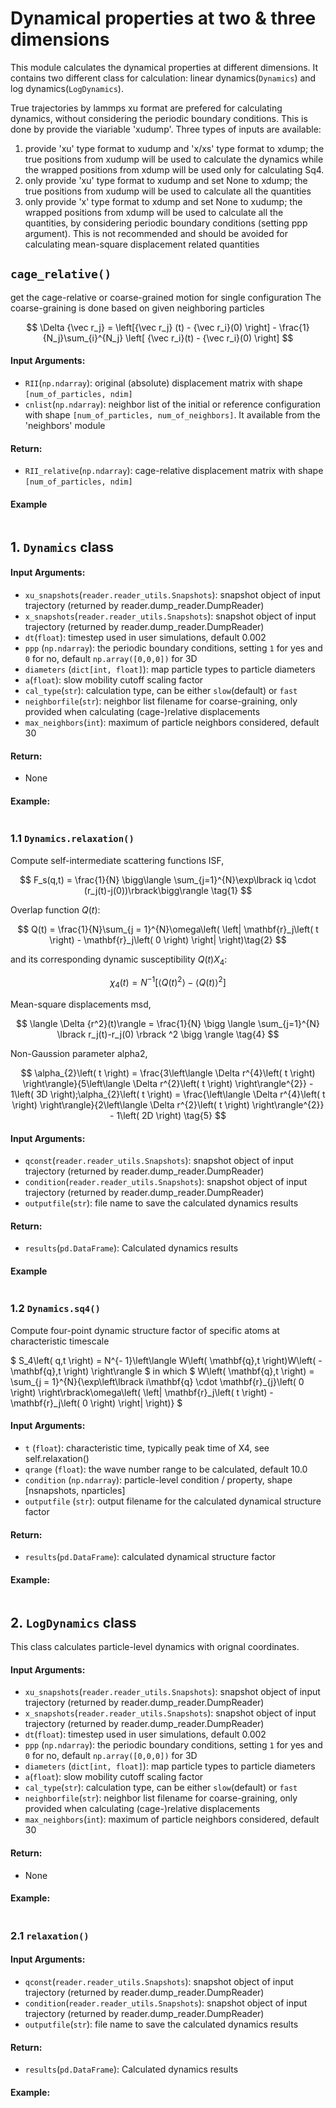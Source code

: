 # Dynamical properties at two & three dimensions

This module calculates the dynamical properties at different dimensions. It contains two different class for calculation: linear dynamics(`Dynamics`) and log dynamics(`LogDynamics`).

True trajectories by lammps xu format are prefered for calculating dynamics, without considering the periodic boundary conditions. This is done by provide the viariable 'xudump'. Three types of inputs are available:

1. provide 'xu' type format to xudump and 'x/xs' type format to xdump; the true positions from xudump will be used to calculate the dynamics while the wrapped positions from xdump will be used only for calculating Sq4.
2. only provide 'xu' type format to xudump and set None to xdump; the true positions from xudump will be used to calculate all the quantities
3. only provide 'x' type format to xdump and set None to xudump; the wrapped positions from xdump will be used to calculate all the quantities, by considering periodic boundary conditions (setting ppp argument). This is not recommended and should be avoided for calculating mean-square displacement related quantities

## `cage_relative()`
get the cage-relative or coarse-grained motion for single configuration
The coarse-graining is done based on given neighboring particles

$$ \Delta {\vec r_j} = \left[{\vec r_j} (t) - {\vec r_i}(0) \right] - \frac{1}{N_j}\sum_{i}^{N_j} \left[ {\vec r_i}(t) - {\vec r_i}(0) \right] $$
#### Input Arguments:
- `RII`(`np.ndarray`): original (absolute) displacement matrix with shape `[num_of_particles, ndim]`                  
- `cnlist`(`np.ndarray`): neighbor list of the initial or reference configuration with shape `[num_of_particles, num_of_neighbors]`. It available from the 'neighbors' module

#### Return:
- `RII_relative`(`np.ndarray`): cage-relative displacement matrix with shape `[num_of_particles, ndim]`

#### Example
```python

```

## 1. `Dynamics` class




#### Input Arguments:

- `xu_snapshots`(`reader.reader_utils.Snapshots`): snapshot object of input trajectory (returned by reader.dump_reader.DumpReader)
- `x_snapshots`(`reader.reader_utils.Snapshots`): snapshot object of input trajectory (returned by reader.dump_reader.DumpReader)
- `dt`(`float`): timestep used in user simulations, default 0.002
- `ppp` (`np.ndarray`): the periodic boundary conditions, setting `1` for yes and `0` for no, default `np.array([0,0,0])` for 3D
- `diameters` (`dict[int, float]`): map particle types to particle diameters
- `a`(`float`): slow mobility cutoff scaling factor
- `cal_type`(`str`): calculation type, can be either `slow`(default) or `fast`
- `neighborfile`(`str`): neighbor list filename for coarse-graining, only provided when calculating (cage-)relative displacements
- `max_neighbors`(`int`): maximum of particle neighbors considered, default 30

#### Return:
- None


#### Example:

```python                   
```


### 1.1 `Dynamics.relaxation()`
Compute self-intermediate scattering functions ISF,

$$
F_s(q,t) = \frac{1}{N} \bigg\langle \sum_{j=1}^{N}\exp\lbrack iq \cdot (r_j(t)-j(0))\rbrack\bigg\rangle \tag{1}
$$


Overlap function $Q(t)$:

$$
Q(t) = \frac{1}{N}\sum_{j = 1}^{N}\omega\left( \left| \mathbf{r}_j\left( t \right) - \mathbf{r}_j\left( 0 \right) \right| \right)\tag{2}
$$

and its corresponding dynamic susceptibility $Q(t)X_4$:

$$
\chi_{4}\left( t \right) = N^{- 1}\left\lbrack \left\langle {Q\left( t \right)}^{2} \right\rangle - \left\langle Q\left( t \right) \right\rangle^{2} \right\rbrack
\tag{3}
$$

Mean-square displacements msd,

$$
\langle \Delta {r^2}(t)\rangle = \frac{1}{N} \bigg \langle \sum_{j=1}^{N} \lbrack r_j(t)-r_j(0) \rbrack ^2 \bigg \rangle
\tag{4}
$$

Non-Gaussion parameter alpha2,

$$
\alpha_{2}\left( t \right) = \frac{3\left\langle \Delta r^{4}\left( t \right) \right\rangle}{5\left\langle \Delta r^{2}\left( t \right) \right\rangle^{2}} - 1\left( 3D \right);\alpha_{2}\left( t \right) = \frac{\left\langle \Delta r^{4}\left( t \right) \right\rangle}{2\left\langle \Delta r^{2}\left( t \right) \right\rangle^{2}} - 1\left( 2D \right)
\tag{5}
$$

#### Input Arguments:
- `qconst`(`reader.reader_utils.Snapshots`): snapshot object of input trajectory (returned by reader.dump_reader.DumpReader)
- `condition`(`reader.reader_utils.Snapshots`): snapshot object of input trajectory (returned by reader.dump_reader.DumpReader)
- `outputfile`(`str`): file name to save the calculated dynamics results

#### Return:
- `results`(`pd.DataFrame`): Calculated dynamics results


#### Example
```python

```
### 1.2 `Dynamics.sq4()`
Compute four-point dynamic structure factor of specific atoms at characteristic timescale


$
S_4\left( q,t \right) = N^{- 1}\left\langle W\left( \mathbf{q},t \right)W\left( - \mathbf{q},t \right) \right\rangle $
in which 
$
  W\left( \mathbf{q},t \right) = \sum_{j = 1}^{N}{\exp\left\lbrack i\mathbf{q} \cdot \mathbf{r}_{j}\left( 0 \right) \right\rbrack\omega\left( \left| \mathbf{r}_j\left( t \right) - \mathbf{r}_j\left( 0 \right) \right| \right)} 
$

#### Input Arguments:
-   `t` (`float`): characteristic time, typically peak time of X4, see self.relaxation()
-   `qrange` (`float`): the wave number range to be calculated, default 10.0
-   `condition` (`np.ndarray`): particle-level condition / property, shape [nsnapshots, nparticles]
-   `outputfile` (`str`): output filename for the calculated dynamical structure factor

#### Return:
- `results`(`pd.DataFrame`): calculated dynamical structure factor

#### Example:
```python

```



## 2. `LogDynamics` class
This class calculates particle-level dynamics with orignal coordinates.

#### Input Arguments:

- `xu_snapshots`(`reader.reader_utils.Snapshots`): snapshot object of input trajectory (returned by reader.dump_reader.DumpReader)
- `x_snapshots`(`reader.reader_utils.Snapshots`): snapshot object of input trajectory (returned by reader.dump_reader.DumpReader)
- `dt`(`float`): timestep used in user simulations, default 0.002
- `ppp` (`np.ndarray`): the periodic boundary conditions, setting `1` for yes and `0` for no, default `np.array([0,0,0])` for 3D
- `diameters` (`dict[int, float]`): map particle types to particle diameters
- `a`(`float`): slow mobility cutoff scaling factor
- `cal_type`(`str`): calculation type, can be either `slow`(default) or `fast`
- `neighborfile`(`str`): neighbor list filename for coarse-graining, only provided when calculating (cage-)relative displacements
- `max_neighbors`(`int`): maximum of particle neighbors considered, default 30

#### Return:
- None


#### Example:

```python                   
```



### 2.1 `relaxation()`

#### Input Arguments:
- `qconst`(`reader.reader_utils.Snapshots`): snapshot object of input trajectory (returned by reader.dump_reader.DumpReader)
- `condition`(`reader.reader_utils.Snapshots`): snapshot object of input trajectory (returned by reader.dump_reader.DumpReader)
- `outputfile`(`str`): file name to save the calculated dynamics results

#### Return:
- `results`(`pd.DataFrame`): Calculated dynamics results

#### Example:
```python

```
